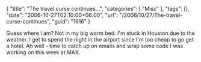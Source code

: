 {
	"title": "The travel curse continues...",
	"categories": [
		"Misc"
	],
	"tags": [],
	"date": "2006-10-27T02:10:00+06:00",
	"url": "/2006/10/27/The-travel-curse-continues",
	"guid": "1616"
}

Guess where I am? Not in my big warm bed. I'm stuck in Houston due to the weather. I get to spend the night in the airport since I'm too cheap to go get a hotel. Ah well - time to catch up on emails and wrap some code I was working on this week at MAX.
